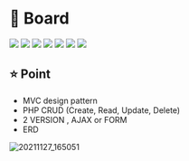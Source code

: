 # :page_facing_up: Board

<img src="https://img.shields.io/badge/PHP-blueviolet?style=flat-square&logo=PHP&logoColor=white"/></a>
<img src="https://img.shields.io/badge/CodeIgniter3-red?style=flat-square&logo=CodeIgniter&logoColor=white"/></a>
<img src="https://img.shields.io/badge/VueJS-brightgreen?style=flat-square&logo=Vue.js&logoColor=white"/></a>
<img src="https://img.shields.io/badge/JavaScript-yellow?style=flat-square&logo=JavaScript&logoColor=white"/></a>
<img src="https://img.shields.io/badge/docker-blue?style=flat-square&logo=XAMPP&logoColor=Docker"/></a>
<img src="https://img.shields.io/badge/DBeaver-inactive?style=flat-square&logo=PHP&logoColor=white"/></a>
<img src="https://img.shields.io/badge/VSCODE-blue?style=flat-square&logo=Visual Studio Code&logoColor=white"/></a>
<br>

## :star: Point

- MVC design pattern
- PHP CRUD (Create, Read, Update, Delete)
- 2 VERSION , AJAX or FORM
- ERD

![20211127_165051](https://user-images.githubusercontent.com/79954748/143673142-fc88de50-0f17-47a5-a4c9-b868178ef5a2.png)
